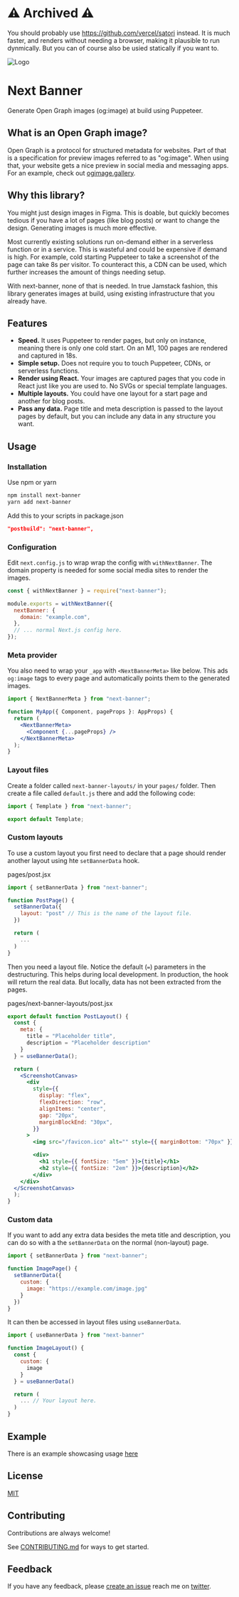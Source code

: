 # :warning: Archived :warning:

You should probably use https://github.com/vercel/satori instead. It is much faster, and renders without needing a browser, making it plausible to run dynmically. But you can of course also be usied statically if you want to.




![Logo](banner.png)

# Next Banner

Generate Open Graph images (og:image) at build using Puppeteer.

## What is an Open Graph image?

Open Graph is a protocol for structured metadata for websites. Part of that is a specification for preview images referred to as "og:image". When using that, your website gets a nice preview in social media and messaging apps. For an example, check out [ogimage.gallery](https://www.ogimage.gallery/).

## Why this library?

You might just design images in Figma. This is doable, but quickly becomes tedious if you have a lot of pages (like blog posts) or want to change the design. Generating images is much more effective.

Most currently existing solutions run on-demand either in a serverless function or in a service. This is wasteful and could be expensive if demand is high. For example, cold starting Puppeteer to take a screenshot of the page can take 8s per visitor. To counteract this, a CDN can be used, which further increases the amount of things needing setup.

With next-banner, none of that is needed. In true Jamstack fashion, this library generates images at build, using existing infrastructure that you already have.

## Features

- **Speed.** It uses Puppeteer to render pages, but only on instance, meaning there is only one cold start. On an M1, 100 pages are rendered and captured in 18s.
- **Simple setup.** Does not require you to touch Puppeteer, CDNs, or serverless functions.
- **Render using React.** Your images are captured pages that you code in React just like you are used to. No SVGs or special template languages.
- **Multiple layouts.** You could have one layout for a start page and another for blog posts.
- **Pass any data.** Page title and meta description is passed to the layout pages by default, but you can include any data in any structure you want.

## Usage

### Installation

Use npm or yarn

```bash
npm install next-banner
yarn add next-banner
```

Add this to your scripts in package.json

```json
"postbuild": "next-banner",
```

### Configuration

Edit `next.config.js` to wrap wrap the config with `withNextBanner`. The domain property is needed for some social media sites to render the images.


```js
const { withNextBanner } = require("next-banner");

module.exports = withNextBanner({
  nextBanner: {
    domain: "example.com",
  },
  // ... normal Next.js config here.
});

```


### Meta provider

You also need to wrap your `_app` with `<NextBannerMeta>` like below. This ads `og:image` tags to every page and automatically points them to the generated images.

```jsx
import { NextBannerMeta } from "next-banner";

function MyApp({ Component, pageProps }: AppProps) {
  return (
    <NextBannerMeta>
      <Component {...pageProps} />
    </NextBannerMeta>
  );
}
```


### Layout files

Create a folder called `next-banner-layouts/` in your `pages/` folder. Then create a file called `default.js` there and add the following code:

```js
import { Template } from "next-banner";

export default Template;
```


### Custom layouts

To use a custom layout you first need to declare that a page should render another layout using hte `setBannerData` hook.


pages/post.jsx
```jsx
import { setBannerData } from "next-banner";

function PostPage() {
  setBannerData({
    layout: "post" // This is the name of the layout file.
  })

  return (
    ...
  )
}

```

Then you need a layout file. Notice the default (`=`) parameters in the destructuring. This helps during local development. In production, the hook will return the real data. But locally, data has not been extracted from the pages.

pages/next-banner-layouts/post.jsx
```jsx
export default function PostLayout() {
  const {
    meta: {
      title = "Placeholder title",
      description = "Placeholder description"
    }
  } = useBannerData();

  return (
    <ScreenshotCanvas>
      <div
        style={{
          display: "flex",
          flexDirection: "row",
          alignItems: "center",
          gap: "20px",
          marginBlockEnd: "30px",
        }}
      >
        <img src="/favicon.ico" alt="" style={{ marginBottom: "70px" }} />

        <div>
          <h1 style={{ fontSize: "5em" }}>{title}</h1>
          <h2 style={{ fontSize: "2em" }}>{description}</h2>
        </div>
    </div>
  </ScreenshotCanvas>
  );
}
```

### Custom data

If you want to add any extra data besides the meta title and description, you can do so with a the `setBannerData` on the normal (non-layout) page.

```jsx
import { setBannerData } from "next-banner";

function ImagePage() {
  setBannerData({
    custom: {
      image: "https://example.com/image.jpg"
    }
  })
}

```

It can then be accessed in layout files using `useBannerData`.

```jsx
import { useBannerData } from "next-banner"

function ImageLayout() {
  const {
    custom: {
      image
    }
  } = useBannerData()

  return (
    ... // Your layout here.
  )
}
```

## Example

There is an example showcasing usage [here](/example)

## License

[MIT](LICENSE)

## Contributing

Contributions are always welcome!

See [CONTRIBUTING.md](CONTRIBUTING.md) for ways to get started.

## Feedback

If you have any feedback, please [create an issue](https://github.com/alvarlagerlof/next-banner/issues/new) reach me on [twitter](https://twitter.com/alvarlagerlof).
